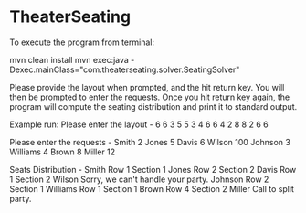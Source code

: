 # TheaterSeating

To execute the program from terminal:

mvn clean install
mvn exec:java -Dexec.mainClass="com.theaterseating.solver.SeatingSolver"

Please provide the layout when prompted, and the hit return key. You will then be prompted to enter the requests.
Once you hit return key again, the program will compute the seating distribution and print it to standard output.


Example run:
Please enter the layout -
6 6
3 5 5 3
4 6 6 4
2 8 8 2
6 6

Please enter the requests -
Smith 2
Jones 5
Davis 6
Wilson 100
Johnson 3
Williams 4
Brown 8
Miller 12

Seats Distribution -
Smith Row 1 Section 1
Jones Row 2 Section 2
Davis Row 1 Section 2
Wilson Sorry, we can't handle your party.
Johnson Row 2 Section 1
Williams Row 1 Section 1
Brown Row 4 Section 2
Miller Call to split party.
